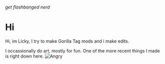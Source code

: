 ###### get flashbanged nerd

# Hi

Hi, im Licky, I try to make Gorilla Tag mods and i make edits.

I occassionally do art, mostly for fun. One of the more recent things I made is right down here.
![Angry](https://github.com/Lickyyy/Lickyyy.github.io/assets/105146117/d6fe4a1d-6a60-4888-b67c-5ad6746ad9ac)
